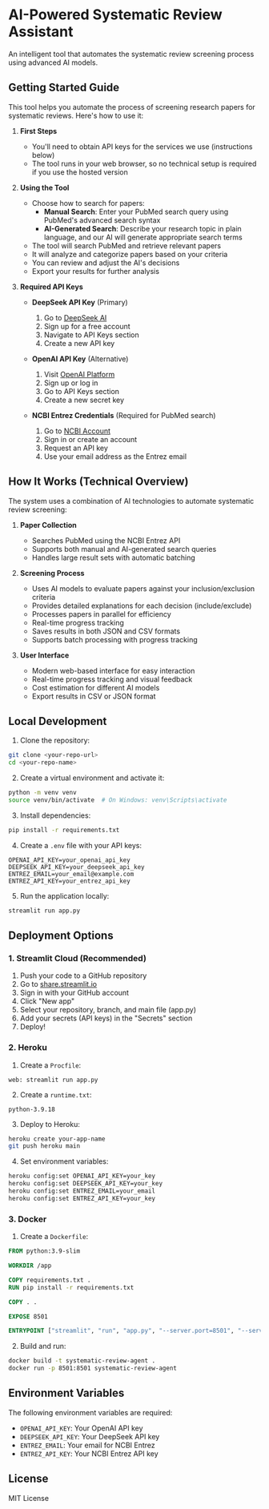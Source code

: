 # AI-Powered Systematic Review Assistant

An intelligent tool that automates the systematic review screening process using advanced AI models.

## Getting Started Guide

This tool helps you automate the process of screening research papers for systematic reviews. Here's how to use it:

1. **First Steps**
   - You'll need to obtain API keys for the services we use (instructions below)
   - The tool runs in your web browser, so no technical setup is required if you use the hosted version

2. **Using the Tool**
   - Choose how to search for papers:
     * **Manual Search**: Enter your PubMed search query using PubMed's advanced search syntax
     * **AI-Generated Search**: Describe your research topic in plain language, and our AI will generate appropriate search terms
   - The tool will search PubMed and retrieve relevant papers
   - It will analyze and categorize papers based on your criteria
   - You can review and adjust the AI's decisions
   - Export your results for further analysis

3. **Required API Keys**
   - **DeepSeek API Key** (Primary)
     1. Go to [DeepSeek AI](https://platform.deepseek.com/)
     2. Sign up for a free account
     3. Navigate to API Keys section
     4. Create a new API key
   
   - **OpenAI API Key** (Alternative)
     1. Visit [OpenAI Platform](https://platform.openai.com/)
     2. Sign up or log in
     3. Go to API Keys section
     4. Create a new secret key
   
   - **NCBI Entrez Credentials** (Required for PubMed search)
     1. Go to [NCBI Account](https://ncbiinsights.ncbi.nlm.nih.gov/2017/11/02/new-api-keys-for-the-e-utilities/)
     2. Sign in or create an account
     3. Request an API key
     4. Use your email address as the Entrez email

## How It Works (Technical Overview)

The system uses a combination of AI technologies to automate systematic review screening:

1. **Paper Collection**
   - Searches PubMed using the NCBI Entrez API
   - Supports both manual and AI-generated search queries
   - Handles large result sets with automatic batching

2. **Screening Process**
   - Uses AI models to evaluate papers against your inclusion/exclusion criteria
   - Provides detailed explanations for each decision (include/exclude)
   - Processes papers in parallel for efficiency
   - Real-time progress tracking
   - Saves results in both JSON and CSV formats
   - Supports batch processing with progress tracking

3. **User Interface**
   - Modern web-based interface for easy interaction
   - Real-time progress tracking and visual feedback
   - Cost estimation for different AI models
   - Export results in CSV or JSON format

## Local Development

1. Clone the repository:
```bash
git clone <your-repo-url>
cd <your-repo-name>
```

2. Create a virtual environment and activate it:
```bash
python -m venv venv
source venv/bin/activate  # On Windows: venv\Scripts\activate
```

3. Install dependencies:
```bash
pip install -r requirements.txt
```

4. Create a `.env` file with your API keys:
```
OPENAI_API_KEY=your_openai_api_key
DEEPSEEK_API_KEY=your_deepseek_api_key
ENTREZ_EMAIL=your_email@example.com
ENTREZ_API_KEY=your_entrez_api_key
```

5. Run the application locally:
```bash
streamlit run app.py
```

## Deployment Options

### 1. Streamlit Cloud (Recommended)

1. Push your code to a GitHub repository
2. Go to [share.streamlit.io](https://share.streamlit.io)
3. Sign in with your GitHub account
4. Click "New app"
5. Select your repository, branch, and main file (app.py)
6. Add your secrets (API keys) in the "Secrets" section
7. Deploy!

### 2. Heroku

1. Create a `Procfile`:
```
web: streamlit run app.py
```

2. Create a `runtime.txt`:
```
python-3.9.18
```

3. Deploy to Heroku:
```bash
heroku create your-app-name
git push heroku main
```

4. Set environment variables:
```bash
heroku config:set OPENAI_API_KEY=your_key
heroku config:set DEEPSEEK_API_KEY=your_key
heroku config:set ENTREZ_EMAIL=your_email
heroku config:set ENTREZ_API_KEY=your_key
```

### 3. Docker

1. Create a `Dockerfile`:
```dockerfile
FROM python:3.9-slim

WORKDIR /app

COPY requirements.txt .
RUN pip install -r requirements.txt

COPY . .

EXPOSE 8501

ENTRYPOINT ["streamlit", "run", "app.py", "--server.port=8501", "--server.address=0.0.0.0"]
```

2. Build and run:
```bash
docker build -t systematic-review-agent .
docker run -p 8501:8501 systematic-review-agent
```

## Environment Variables

The following environment variables are required:

- `OPENAI_API_KEY`: Your OpenAI API key
- `DEEPSEEK_API_KEY`: Your DeepSeek API key
- `ENTREZ_EMAIL`: Your email for NCBI Entrez
- `ENTREZ_API_KEY`: Your NCBI Entrez API key

## License

MIT License